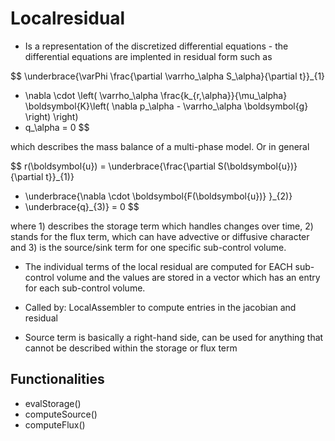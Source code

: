 # Localresidual

* Is a representation of the discretized differential equations - the differential equations are implented in residual form such as

$$
\underbrace{\varPhi \frac{\partial \varrho_\alpha S_\alpha}{\partial t}}_{1}
- \nabla \cdot \left( \varrho_\alpha \frac{k_{r,\alpha}}{\mu_\alpha} \boldsymbol{K}\left( \nabla p_\alpha - \varrho_\alpha \boldsymbol{g} \right) \right)
- q_\alpha
= 0
$$

which describes the mass balance of a multi-phase model. Or in general

$$
r(\boldsymbol{u})
= \underbrace{\frac{\partial S(\boldsymbol{u})}{\partial t}}_{1)}
- \underbrace{\nabla \cdot \boldsymbol{F(\boldsymbol{u})} }_{2)}
- \underbrace{q}_{3)}
= 0
$$

where 1) describes the storage term which handles changes over time, 2) stands for the flux term, which can have advective or diffusive character and 3) is the source/sink term for one specific sub-control volume.

* The individual terms of the local residual are computed for EACH sub-control volume and the values are stored in a vector which has an entry for each sub-control volume.

* Called by: LocalAssembler to compute entries in the jacobian and residual

* Source term is basically a right-hand side, can be used for anything that cannot be described within the storage or flux term


## Functionalities
* evalStorage()
* computeSource()
* computeFlux()